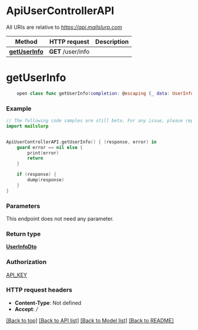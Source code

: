 # ApiUserControllerAPI

All URIs are relative to *https://api.mailslurp.com*

Method | HTTP request | Description
------------- | ------------- | -------------
[**getUserInfo**](ApiUserControllerAPI#getuserinfo) | **GET** /user/info | 


# **getUserInfo**
```swift
    open class func getUserInfo(completion: @escaping (_ data: UserInfoDto?, _ error: Error?) -> Void)
```



### Example 
```swift
// The following code samples are still beta. For any issue, please report via http://github.com/OpenAPITools/openapi-generator/issues/new
import mailslurp


ApiUserControllerAPI.getUserInfo() { (response, error) in
    guard error == nil else {
        print(error)
        return
    }

    if (response) {
        dump(response)
    }
}
```

### Parameters
This endpoint does not need any parameter.

### Return type

[**UserInfoDto**](UserInfoDto)

### Authorization

[API_KEY](../README#API_KEY)

### HTTP request headers

 - **Content-Type**: Not defined
 - **Accept**: */*

[[Back to top]](#) [[Back to API list]](../README#documentation-for-api-endpoints) [[Back to Model list]](../README#documentation-for-models) [[Back to README]](../README)

